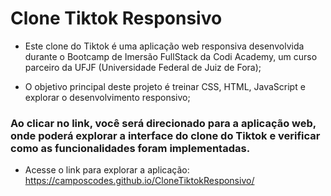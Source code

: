 # Clone Tiktok Responsivo

-   Este clone do Tiktok é uma aplicação web responsiva desenvolvida durante o Bootcamp de Imersão FullStack da Codi Academy, um curso parceiro da UFJF (Universidade Federal de Juiz de Fora);

-   O objetivo principal deste projeto é treinar CSS, HTML, JavaScript e explorar o desenvolvimento responsivo;

### Ao clicar no link, você será direcionado para a aplicação web, onde poderá explorar a interface do clone do Tiktok e verificar como as funcionalidades foram implementadas.
-   Acesse o link para explorar a aplicação: https://camposcodes.github.io/CloneTiktokResponsivo/
